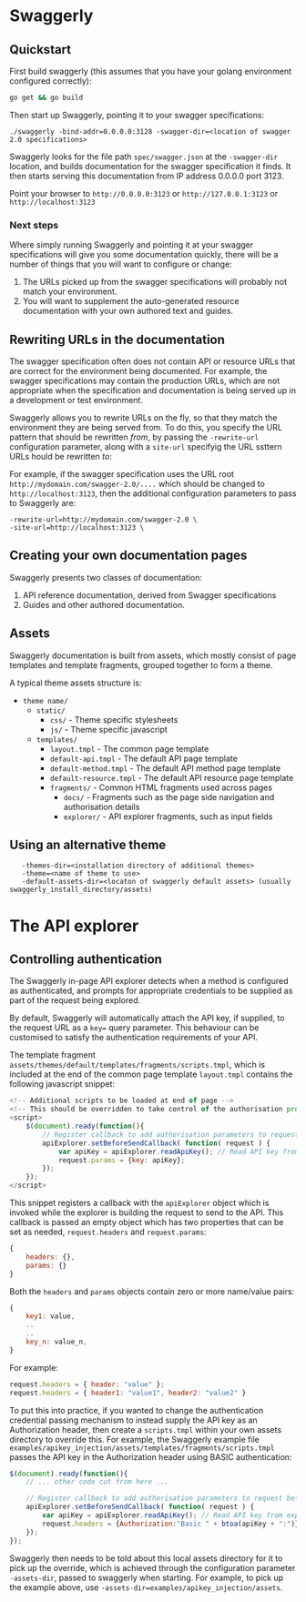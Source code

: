 Swaggerly
=========

## Quickstart

First build swaggerly (this assumes that you have your golang environment configured correctly):
```bash
go get && go build
```

Then start up Swaggerly, pointing it to your swagger specifications:
```
./swaggerly -bind-addr=0.0.0.0:3128 -swagger-dir=<location of swagger 2.0 specifications>
```

Swaggerly looks for the file path `spec/swagger.json` at the `-swagger-dir` location, and builds documentation for the swagger specification it finds. It then starts serving this documentation from IP address 0.0.0.0 port 3123.

Point your browser to `http://0.0.0.0:3123` or `http://127.0.0.1:3123` or `http://localhost:3123`

### Next steps
Where simply running Swaggerly and pointing it at your swagger specifications will give you some documentation quickly, there
will be a number of things that you will want to configure or change:

1. The URLs picked up from the swagger specifications will probably not match your environment.
2. You will want to supplement the auto-generated resource documentation with your own authored text and guides.

## Rewriting URLs in the documentation
The swagger specification often does not contain API or resource URLs that are correct for the environment being documented.
For example, the swagger specifications may contain the production URLs, which are not appropriate when the specification and
documentation is being served up in a development or test environment.

Swaggerly allows you to rewrite URLs on the fly, so that they match the environment they are being served from. To do this,
you specify the URL pattern that should be rewritten *from*, by passing the `-rewrite-url` configuration parameter, along with
a `site-url` specifyig the URL ssttern URLs hould be rewritten *to*:

For example, if the swagger specification uses the URL root `http://mydomain.com/swagger-2.0/....` which should be changed to
`http://localhost:3123`, then the additional configuration parameters to pass to Swaggerly are:

```
-rewrite-url=http://mydomain.com/swagger-2.0 \
-site-url=http://localhost:3123 \
```

## Creating your own documentation pages
Swaggerly presents two classes of documentation:

1. API reference documentation, derived from Swagger specifications
2. Guides and other authored documentation.

## Assets
Swaggerly documentation is built from assets, which mostly consist of page templates and template fragments, grouped together to form a theme.

A typical theme assets structure is:

- `theme name/`
    - `static/`
        - `css/` - Theme specific stylesheets
        - `js/` - Theme specific javascript
    - `templates/`
        - `layout.tmpl` - The common page template
        - `default-api.tmpl` - The default API page template
        - `default-method.tmpl` - The default API method page template
        - `default-resource.tmpl` - The default API resource page template
        - `fragments/` - Common HTML fragments used across pages
            - `docs/` - Fragments such as the page side navigation and authorisation details
            - `explorer/` - API explorer fragments, such as input fields

## Using an alternative theme
```
   -themes-dir=<installation directory of additional themes>
   -theme=<name of theme to use>
   -default-assets-dir=<locaton of swaggerly default assets> (usually swaggerly_install_directory/assets)
```

# The API explorer

## Controlling authentication

The Swaggerly in-page API explorer detects when a method is configured as authenticated, and prompts for appropriate
credentials to be supplied as part of the request being explored.

By default, Swaggerly will automatically attach the API key, if supplied, to the request URL as a `key=` query parameter.
This behaviour can be customised to satisfy the authentication requirements of your API.

The template fragment `assets/themes/default/templates/fragments/scripts.tmpl`, which is included at the end of the common
page template `layout.tmpl` contains the following javascript snippet:

```javascript
<!-- Additional scripts to be loaded at end of page -->
<!-- This should be overridden to take control of the authorisation process (adding keys to the explorer request). -->
<script>
    $(document).ready(function(){
        // Register callback to add authorisation parameters to request before it is sent
        apiExplorer.setBeforeSendCallback( function( request ) {
            var apiKey = apiExplorer.readApiKey(); // Read API key from explorer input
            request.params = {key: apiKey};
        });
    });
</script>
```

This snippet registers a callback with the `apiExplorer` object which is invoked while the explorer is building the request
to send to the API. This callback is passed an empty object which has two properties that can be set as needed, `request.headers` and `request.params`:

```javascript
{
    headers: {},
    params: {}
}
```

Both the `headers` and `params` objects contain zero or more name/value pairs:

```javascript
{
    key1: value,
    ..
    ..
    key_n: value_n,
}
```

For example:
```javascript
request.headers = { header: "value" };
request.headers = { header1: "value1", header2: "value2" }
```

To put this into practice, if you wanted to change the authentication credential passing mechanism to instead supply the API key
as an Authorization header, then create a `scripts.tmpl` within your own assets directory to override this. For example, the
Swaggerly example file `examples/apikey_injection/assets/templates/fragments/scripts.tmpl` passes the API key in the 
Authorization header using BASIC authentication:

```javascript
$(document).ready(function(){
    // ... other code cut from here ...

    // Register callback to add authorisation parameters to request before it is sent
    apiExplorer.setBeforeSendCallback( function( request ) {
        var apiKey = apiExplorer.readApiKey(); // Read API key from explorer input
        request.headers = {Authorization:"Basic " + btoa(apiKey + ":")};
    });
});
```

Swaggerly then needs to be told about this local assets directory for it to pick up the override, which is achieved through
the configuration parameter `-assets-dir`, passed to swaggerly when starting. For example, to pick up the example above, use
`-assets-dir=examples/apikey_injection/assets`.


